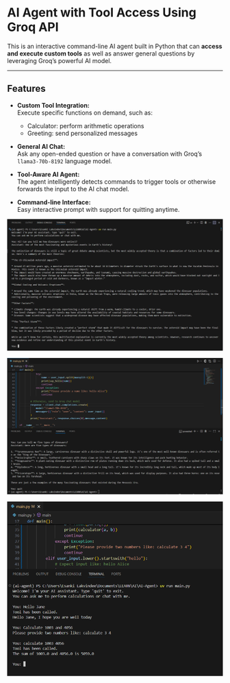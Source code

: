 # AI Agent with Tool Access Using Groq API

This is an interactive command-line AI agent built in Python that can **access and execute custom tools** as well as answer general questions by leveraging Groq’s powerful AI model.

---

## Features

- **Custom Tool Integration:**  
  Execute specific functions on demand, such as:
  - Calculator: perform arithmetic operations
  - Greeting: send personalized messages

- **General AI Chat:**  
  Ask any open-ended question or have a conversation with Groq’s `llama3-70b-8192` language model.

- **Tool-Aware AI Agent:**  
  The agent intelligently detects commands to trigger tools or otherwise forwards the input to the AI chat model.

- **Command-line Interface:**  
  Easy interactive prompt with support for quitting anytime.

![Screenshot 1](./images/2.png)

![Screenshot 2](./images/3.png)

![Screenshot 3](./images/4.png)
